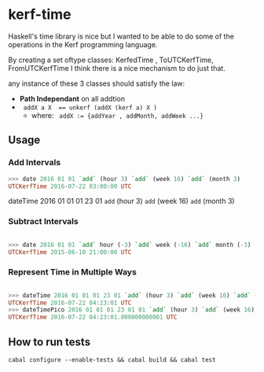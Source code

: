 # kerf-time

Haskell's time library is nice but I wanted to be able to do some of the operations in
the Kerf programming language.


By creating a set oftype classes: KerfedTime , ToUTCKerfTime, FromUTCKerfTime
I think there is a nice mechanism to do just that.

any instance of these 3 classes should satisfy the law:

* **Path Independant** on all addtion 
* ``` addX a X  == unkerf (addX (kerf a) X )```
  * where: ``` addX := {addYear , addMonth, addWeek ...}```


## Usage

### Add Intervals
``` haskell
>>> date 2016 01 01 `add` (hour 3) `add` (week 16) `add` (month 3)
UTCKerfTime 2016-07-22 03:00:00 UTC
```

dateTime 2016 01 01 01 23 01 `add` (hour 3) `add` (week 16) `add` (month 3)
### Subtract Intervals
``` haskell

>>> date 2016 01 01 `add` hour (-3) `add` week (-16) `add` month (-3)
UTCKerfTime 2015-06-10 21:00:00 UTC
```

### Represent Time in Multiple Ways
``` haskell

>>> dateTime 2016 01 01 01 23 01 `add` (hour 3) `add` (week 16) `add` (month 3)
UTCKerfTime 2016-07-22 04:23:01 UTC
>>> dateTimePico 2016 01 01 01 23 01 01 `add` (hour 3) `add` (week 16) `add` (month 3)
UTCKerfTime 2016-07-22 04:23:01.000000000001 UTC
```

## How to run tests

```
cabal configure --enable-tests && cabal build && cabal test
```


